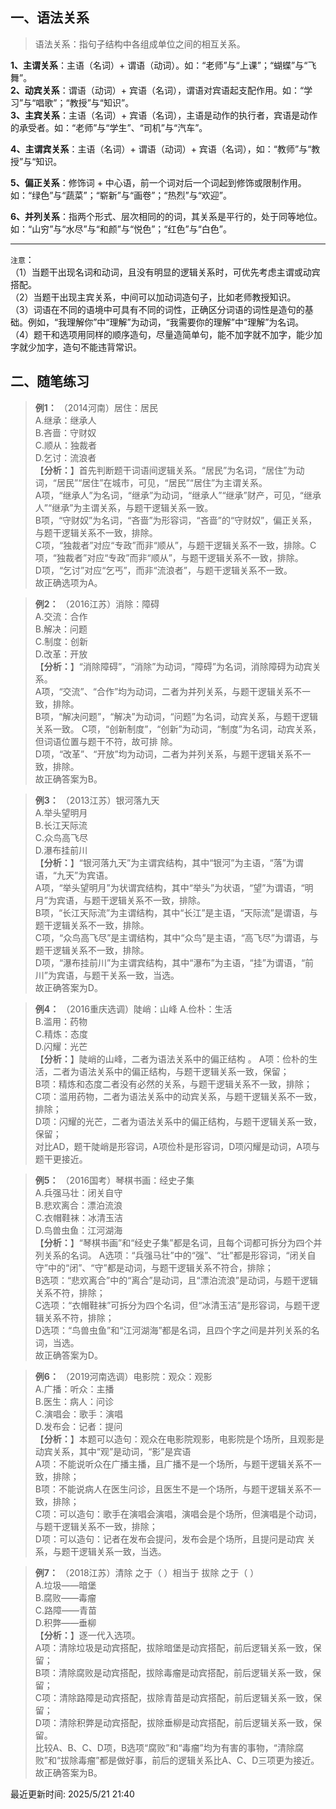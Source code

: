 ## 一、语法关系[](https://sakib.local/判断推理/类比推理/语法关系.html#一、语法关系)

> 语法关系：指句子结构中各组成单位之间的相互关系。  

 **1、主谓关系**：主语（名词）+ 谓语（动词）。如：“老师”与“上课”；“蝴蝶”与“飞舞”。  
 **2、动宾关系**：谓语（动词）+ 宾语（名词），谓语对宾语起支配作用。如：“学习”与“唱歌”；“教授”与“知识”。  
 **3、主宾关系**：主语（名词）+ 宾语（名词），主语是动作的执行者，宾语是动作的承受者。如：“老师”与“学生”、“司机”与“汽车”。  

 **4、主谓宾关系**：主语（名词）+ 谓语（动词）+ 宾语（名词），如：“教师”与“教授”与“知识。

 **5、偏正关系**：修饰词 + 中心语，前一个词对后一个词起到修饰或限制作用。如：“绿色”与“蔬菜”；“崭新”与“画卷”；“热烈”与“欢迎”。

 **6、并列关系**：指两个形式、层次相同的的词，其关系是平行的，处于同等地位。如：“山穷”与“水尽”与“和颜”与“悦色”；“红色”与“白色”。

------

 `注意`：  
   （1）当题干出现名词和动词，且没有明显的逻辑关系时，可优先考虑主谓或动宾搭配。  
   （2）当题干出现主宾关系，中间可以加动词造句子，比如老师教授知识。  
   （3）词语在不同的语境中可具有不同的词性，正确区分词语的词性是造句的基础。例如，“我理解你”中“理解”为动词，“我需要你的理解”中“理解”为名词。  
   （4）题干和选项用同样的顺序造句，尽量造简单句，能不加字就不加字，能少加字就少加字，造句不能违背常识。

## 二、随笔练习[](https://sakib.local/判断推理/类比推理/语法关系.html#二、随笔练习)

> **例1：** （2014河南）居住：居民  
> A.继承：继承人  
> B.吝啬：守财奴  
> C.顺从：独裁者  
> D.乞讨：流浪者  
> 【**分析：**】首先判断题干词语间逻辑关系。“居民”为名词，“居住”为动词，“居民”“居住”在城市，可见，“居民”“居住”为主谓关系。  
> A项，“继承人”为名词，“继承”为动词，“继承人”“继承”财产，可见，“继承人”“继承”为主谓关系，与题干逻辑关系一致。  
> B项，“守财奴”为名词，“吝啬”为形容词，“吝啬”的“守财奴”，偏正关系，与题干逻辑关系不一致，排除。  
> C项，“独裁者”对应“专政”而非“顺从”，与题干逻辑关系不一致，排除。C项，“独裁者”对应“专政”而非“顺从”，与题干逻辑关系不一致，排除。  
> D项，“乞讨”对应“乞丐”，而非“流浪者”，与题干逻辑关系不一致。  
> 故正确选项为A。  

> **例2：** （2016江苏）消除：障碍  
> A.交流：合作  
> B.解决：问题  
> C.制度：创新  
> D.改革：开放  
> 【**分析：**】“消除障碍”，“消除”为动词，“障碍”为名词，消除障碍为动宾关系。  
> A项，“交流”、“合作”均为动词，二者为并列关系，与题干逻辑关系不一致，排除。  
> B项，“解决问题”，“解决”为动词，“问题”为名词，动宾关系，与题干逻辑关系一致。 
> C项，“创新制度”，“创新”为动词，“制度”为名词，动宾关系，但词语位置与题干不符，故可排 除。  
> D项，“改革”、“开放”均为动词，二者为并列关系，与题干逻辑关系不一致，排除。  
> 故正确答案为B。  

> **例3：** （2013江苏）银河落九天  
> A.举头望明月  
> B.长江天际流  
> C.众鸟高飞尽  
> D.瀑布挂前川  
> 【**分析：**】“银河落九天”为主谓宾结构，其中“银河”为主语，“落”为谓语，“九天”为宾语。  
> A项，“举头望明月”为状谓宾结构，其中“举头”为状语，“望”为谓语，“明月”为宾语，与题干逻辑关系不一致，排除。  
> B项，“长江天际流”为主谓结构，其中“长江”是主语，“天际流”是谓语，与题干逻辑关系不一致，排除。  
> C项，“众鸟高飞尽”是主谓结构，其中“众鸟”是主语，“高飞尽”为谓语，与题干逻辑关系不一致，排除。  
> D项，“瀑布挂前川”为主谓宾结构，其中“瀑布”为主语，“挂”为谓语，“前川”为宾语，与题干关系一致，当选。  
> 故正确答案为D。  

> **例4：** （2016重庆选调）陡峭：山峰
> A.俭朴：生活  
> B.滥用：药物  
> C.精炼：态度  
> D.闪耀：光芒  
> 【**分析：**】陡峭的山峰，二者为语法关系中的偏正结构  。
> A项：俭朴的生活，二者为语法关系中的偏正结构，与题干逻辑关系一致，保留；  
> B项：精炼和态度二者没有必然的关系，与题干逻辑关系不一致，排除；  
> C项：滥用药物，二者为语法关系中的动宾关系，与题干逻辑关系不一致，排除；  
> D项：闪耀的光芒，二者为语法关系中的偏正结构，与题干逻辑关系一致，保留；  
> 对比AD，题干陡峭是形容词，A项俭朴是形容词，D项闪耀是动词，A项与题干更接近。  

> **例5：** （2016国考）琴棋书画：经史子集  
> A.兵强马壮：闭关自守  
> B.悲欢离合：漂泊流浪  
> C.衣帽鞋袜：冰清玉洁  
> D.鸟兽虫鱼：江河湖海  
> 【**分析：**】“琴棋书画”和“经史子集”都是名词，且每个词都可拆分为四个并列关系的名词。
> A选项：“兵强马壮”中的“强”、“壮”都是形容词，“闭关自守”中的“闭”、“守”都是动词，与题干逻辑关系不符合，排除；  
> B选项：“悲欢离合”中的“离合”是动词，且“漂泊流浪”是动词，与题干逻辑关系不符，排除；  
> C选项：“衣帽鞋袜”可拆分为四个名词，但“冰清玉洁”是形容词，与题干逻辑关系不符，排除；  
> D选项：“鸟兽虫鱼”和“江河湖海”都是名词，且四个字之间是并列关系的名词，当选。  
> 故正确答案为D。  

> **例6：** （2019河南选调）电影院：观众：观影  
> A.广播：听众：主播  
> B.医生：病人：问诊  
> C.演唱会：歌手：演唱  
> D.发布会：记者：提问  
> 【**分析：**】本题可以造句：观众在电影院观影，电影院是个场所，且观影是动宾关系，其中“观”是动词，“影”是宾语‌  
> A项：不能说听众在广播主播，且广播不是一个场所，与题干逻辑关系不一致，排除；  
> B项：不能说病人在医生问诊，且医生不是一个场所，与题干逻辑关系不一致，排除；  
> C项：可以造句：歌手在演唱会演唱，演唱会是个场所，但演唱是个动词，与题干逻辑关系不一致，排除；  
> D项：可以造句：记者在发布会提问，发布会是个场所，且提问是动宾 关系，与题干逻辑关系一致，当选。  

> **例7：** （2018江苏）清除 之于（ ）相当于 拔除 之于（ ）  
> A.垃圾——暗堡  
> B.腐败——毒瘤  
> C.路障——青苗  
> D.积弊——垂柳  
> 【**分析：**】逐一代入选项。  
> A项：清除垃圾是动宾搭配，拔除暗堡是动宾搭配，前后逻辑关系一致，保留；  
> B项：清除腐败是动宾搭配，拔除毒瘤是动宾搭配，前后逻辑关系一致，保留；  
> C项：清除路障是动宾搭配，拔除青苗是动宾搭配，前后逻辑关系一致，保留；  
> D项：清除积弊是动宾搭配，拔除垂柳是动宾搭配，前后逻辑关系一致，保留。  
> 比较A、B、C、D项，B选项“腐败”和“毒瘤”均为有害的事物，“清除腐败”和“拔除毒瘤”都是做好事，前后的逻辑关系比A、C、D三项更为接近。  
> 故正确答案为B。



最近更新时间: 2025/5/21 21:40